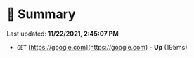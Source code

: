 # 📖 Summary
Last updated: **11/22/2021, 2:45:07 PM**

- `GET` [https://google.com](https://google.com) - **Up** (195ms)
